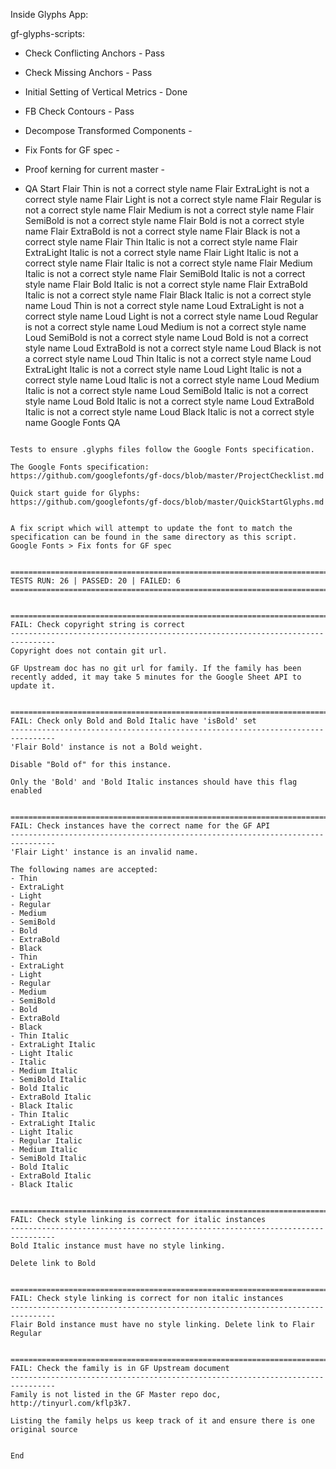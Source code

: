 Inside Glyphs App:

gf-glyphs-scripts:
- Check Conflicting Anchors - Pass

- Check Missing Anchors - Pass

- Initial Setting of Vertical Metrics - Done

- FB Check Contours - Pass

- Decompose Transformed Components -

- Fix Fonts for GF spec -

- Proof kerning for current master -

- QA
Start
Flair Thin is not a correct style name
Flair ExtraLight is not a correct style name
Flair Light is not a correct style name
Flair Regular is not a correct style name
Flair Medium is not a correct style name
Flair SemiBold is not a correct style name
Flair Bold is not a correct style name
Flair ExtraBold is not a correct style name
Flair Black is not a correct style name
Flair Thin Italic is not a correct style name
Flair ExtraLight Italic is not a correct style name
Flair Light Italic is not a correct style name
Flair Italic is not a correct style name
Flair Medium Italic is not a correct style name
Flair SemiBold Italic is not a correct style name
Flair Bold Italic is not a correct style name
Flair ExtraBold Italic is not a correct style name
Flair Black Italic is not a correct style name
Loud Thin is not a correct style name
Loud ExtraLight is not a correct style name
Loud Light is not a correct style name
Loud Regular is not a correct style name
Loud Medium is not a correct style name
Loud SemiBold is not a correct style name
Loud Bold is not a correct style name
Loud ExtraBold is not a correct style name
Loud Black is not a correct style name
Loud Thin Italic is not a correct style name
Loud ExtraLight Italic is not a correct style name
Loud Light Italic is not a correct style name
Loud Italic is not a correct style name
Loud Medium Italic is not a correct style name
Loud SemiBold Italic is not a correct style name
Loud Bold Italic is not a correct style name
Loud ExtraBold Italic is not a correct style name
Loud Black Italic is not a correct style name
Google Fonts QA
~~~~~~~~~~~~~~~

Tests to ensure .glyphs files follow the Google Fonts specification.

The Google Fonts specification:
https://github.com/googlefonts/gf-docs/blob/master/ProjectChecklist.md

Quick start guide for Glyphs:
https://github.com/googlefonts/gf-docs/blob/master/QuickStartGlyphs.md


A fix script which will attempt to update the font to match the
specification can be found in the same directory as this script.
Google Fonts > Fix fonts for GF spec

    
================================================================================
TESTS RUN: 26 | PASSED: 20 | FAILED: 6
================================================================================


================================================================================
FAIL: Check copyright string is correct
--------------------------------------------------------------------------------
Copyright does not contain git url.

GF Upstream doc has no git url for family. If the family has been recently added, it may take 5 minutes for the Google Sheet API to update it.


================================================================================
FAIL: Check only Bold and Bold Italic have 'isBold' set
--------------------------------------------------------------------------------
'Flair Bold' instance is not a Bold weight.

Disable "Bold of" for this instance.

Only the 'Bold' and 'Bold Italic instances should have this flag enabled


================================================================================
FAIL: Check instances have the correct name for the GF API
--------------------------------------------------------------------------------
'Flair Light' instance is an invalid name.

The following names are accepted:
- Thin
- ExtraLight
- Light
- Regular
- Medium
- SemiBold
- Bold
- ExtraBold
- Black
- Thin
- ExtraLight
- Light
- Regular
- Medium
- SemiBold
- Bold
- ExtraBold
- Black
- Thin Italic
- ExtraLight Italic
- Light Italic
- Italic
- Medium Italic
- SemiBold Italic
- Bold Italic
- ExtraBold Italic
- Black Italic
- Thin Italic
- ExtraLight Italic
- Light Italic
- Regular Italic
- Medium Italic
- SemiBold Italic
- Bold Italic
- ExtraBold Italic
- Black Italic


================================================================================
FAIL: Check style linking is correct for italic instances
--------------------------------------------------------------------------------
Bold Italic instance must have no style linking.

Delete link to Bold


================================================================================
FAIL: Check style linking is correct for non italic instances
--------------------------------------------------------------------------------
Flair Bold instance must have no style linking. Delete link to Flair Regular


================================================================================
FAIL: Check the family is in GF Upstream document
--------------------------------------------------------------------------------
Family is not listed in the GF Master repo doc, http://tinyurl.com/kflp3k7.

Listing the family helps us keep track of it and ensure there is one original source


End

